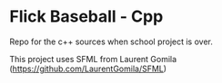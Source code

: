 # Flick Baseball - Cpp
Repo for the c++ sources when school project is over.

This project uses SFML from Laurent Gomila (https://github.com/LaurentGomila/SFML)
